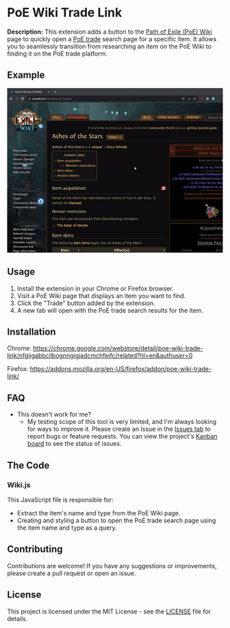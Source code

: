 # PoE Wiki Trade Link

**Description:** This extension adds a button to the [Path of Exile (PoE) Wiki](https://poewiki.net/) page to quickly open a [PoE trade](https://www.pathofexile.com/trade) search page for a specific item. It allows you to seamlessly transition from researching an item on the PoE Wiki to finding it on the PoE trade platform.

## Example

![](https://github.com/SeaStove/poe-wiki-trade-link/blob/main/images/example.gif)

## Usage

1. Install the extension in your Chrome or Firefox browser.
2. Visit a PoE Wiki page that displays an item you want to find.
3. Click the "Trade" button added by the extension.
4. A new tab will open with the PoE trade search results for the item.

## Installation

Chrome: https://chrome.google.com/webstore/detail/poe-wiki-trade-link/nfgiigabbcilbognngigjadcmchfejfc/related?hl=en&authuser=0

Firefox: https://addons.mozilla.org/en-US/firefox/addon/poe-wiki-trade-link/

## FAQ

-   This doesn't work for me?
    -   My testing scope of this tool is very limited, and I'm always looking for ways to improve it. Please create an Issue in the [Issues tab](https://github.com/SeaStove/poe-wiki-trade-link/issues) to report bugs or feature requests. You can view the project's [Kanban board](https://github.com/users/SeaStove/projects/3/views/1) to see the status of issues.

## The Code

### Wiki.js

This JavaScript file is responsible for:

-   Extract the item's name and type from the PoE Wiki page.
-   Creating and styling a button to open the PoE trade search page using the item name and type as a query.

## Contributing

Contributions are welcome! If you have any suggestions or improvements, please create a pull request or open an issue.

## License

This project is licensed under the MIT License - see the [LICENSE](LICENSE) file for details.
